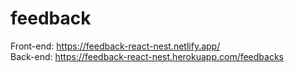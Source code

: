 # feedback

Front-end: https://feedback-react-nest.netlify.app/ <br />
Back-end: https://feedback-react-nest.herokuapp.com/feedbacks
